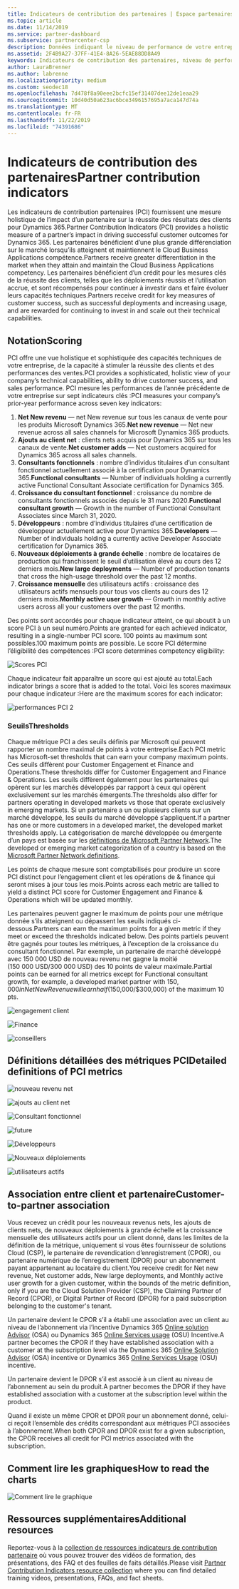 ```yaml
---
title: Indicateurs de contribution des partenaires | Espace partenaires
ms.topic: article
ms.date: 11/14/2019
ms.service: partner-dashboard
ms.subservice: partnercenter-csp
description: Données indiquant le niveau de performance de votre entreprise avec Dynamics 365 Customer Engagement ou Dynamics 365 for Finance and Operations
ms.assetid: 2F4B9A27-37FF-41E4-8A26-5EAE88DD8A49
keywords: Indicateurs de contribution des partenaires, niveau de performance, réussite du client, mesures, Dynamics 365
author: LauraBrenner
ms.author: labrenne
ms.localizationpriority: medium
ms.custom: seodec18
ms.openlocfilehash: 7d478f8a90eee2bcfc15ef31407dee12de1eaa29
ms.sourcegitcommit: 10d40d50a623ac6bce3496157695a7aca147d74a
ms.translationtype: MT
ms.contentlocale: fr-FR
ms.lasthandoff: 11/22/2019
ms.locfileid: "74391686"
---
```

# <a name="partner-contribution-indicators"></a><span data-ttu-id="5a0c1-104">Indicateurs de contribution des partenaires</span><span class="sxs-lookup"><span data-stu-id="5a0c1-104">Partner contribution indicators</span></span>

<span data-ttu-id="5a0c1-105">Les indicateurs de contribution partenaires (PCI) fournissent une mesure holistique de l’impact d’un partenaire sur la réussite des résultats des clients pour Dynamics 365.</span><span class="sxs-lookup"><span data-stu-id="5a0c1-105">Partner Contribution Indicators (PCI) provides a holistic measure of a partner’s impact in driving successful customer outcomes for Dynamics 365.</span></span> <span data-ttu-id="5a0c1-106">Les partenaires bénéficient d’une plus grande différenciation sur le marché lorsqu’ils atteignent et maintiennent le Cloud Business Applications compétence.</span><span class="sxs-lookup"><span data-stu-id="5a0c1-106">Partners receive greater differentiation in the market when they attain and maintain the Cloud Business Applications competency.</span></span>  <span data-ttu-id="5a0c1-107">Les partenaires bénéficient d’un crédit pour les mesures clés de la réussite des clients, telles que les déploiements réussis et l’utilisation accrue, et sont récompensés pour continuer à investir dans et faire évoluer leurs capacités techniques.</span><span class="sxs-lookup"><span data-stu-id="5a0c1-107">Partners receive credit for key measures of customer success, such as successful deployments and increasing usage, and are rewarded for continuing to invest in and scale out their technical capabilities.</span></span> 

## <a name="scoring"></a><span data-ttu-id="5a0c1-108">Notation</span><span class="sxs-lookup"><span data-stu-id="5a0c1-108">Scoring</span></span>

<span data-ttu-id="5a0c1-109">PCI offre une vue holistique et sophistiquée des capacités techniques de votre entreprise, de la capacité à stimuler la réussite des clients et des performances des ventes.</span><span class="sxs-lookup"><span data-stu-id="5a0c1-109">PCI provides a sophisticated, holistic view of your company’s technical capabilities, ability to drive customer success, and sales performance.</span></span> <span data-ttu-id="5a0c1-110">PCI mesure les performances de l’année précédente de votre entreprise sur sept indicateurs clés :</span><span class="sxs-lookup"><span data-stu-id="5a0c1-110">PCI measures your company’s prior-year performance across seven key indicators:</span></span>

1. <span data-ttu-id="5a0c1-111">**Net New revenu** — net New revenue sur tous les canaux de vente pour les produits Microsoft Dynamics 365.</span><span class="sxs-lookup"><span data-stu-id="5a0c1-111">**Net new revenue** — Net new revenue across all sales channels for Microsoft Dynamics 365 products.</span></span>
2. <span data-ttu-id="5a0c1-112">**Ajouts au client net** : clients nets acquis pour Dynamics 365 sur tous les canaux de vente.</span><span class="sxs-lookup"><span data-stu-id="5a0c1-112">**Net customer adds** — Net customers acquired for Dynamics 365 across all sales channels.</span></span>
3. <span data-ttu-id="5a0c1-113">**Consultants fonctionnels** : nombre d’individus titulaires d’un consultant fonctionnel actuellement associé à la certification pour Dynamics 365.</span><span class="sxs-lookup"><span data-stu-id="5a0c1-113">**Functional consultants** — Number of individuals holding a currently active Functional Consultant Associate certification for Dynamics 365.</span></span>
4. <span data-ttu-id="5a0c1-114">**Croissance du consultant fonctionnel** : croissance du nombre de consultants fonctionnels associés depuis le 31 mars 2020.</span><span class="sxs-lookup"><span data-stu-id="5a0c1-114">**Functional consultant growth** — Growth in the number of Functional Consultant Associates since March 31, 2020.</span></span>
5. <span data-ttu-id="5a0c1-115">**Développeurs** : nombre d’individus titulaires d’une certification de développeur actuellement active pour Dynamics 365.</span><span class="sxs-lookup"><span data-stu-id="5a0c1-115">**Developers** — Number of individuals holding a currently active Developer Associate certification for Dynamics 365.</span></span>
6. <span data-ttu-id="5a0c1-116">**Nouveaux déploiements à grande échelle** : nombre de locataires de production qui franchissent le seuil d’utilisation élevé au cours des 12 derniers mois.</span><span class="sxs-lookup"><span data-stu-id="5a0c1-116">**New large deployments** — Number of production tenants that cross the high-usage threshold over the past 12 months.</span></span>
7. <span data-ttu-id="5a0c1-117">**Croissance mensuelle** des utilisateurs actifs : croissance des utilisateurs actifs mensuels pour tous vos clients au cours des 12 derniers mois.</span><span class="sxs-lookup"><span data-stu-id="5a0c1-117">**Monthly active user growth** — Growth in monthly active users across all your customers over the past 12 months.</span></span>

<span data-ttu-id="5a0c1-118">Des points sont accordés pour chaque indicateur atteint, ce qui aboutit à un score PCI à un seul numéro.</span><span class="sxs-lookup"><span data-stu-id="5a0c1-118">Points are granted for each achieved indicator, resulting in a single-number PCI score.</span></span> <span data-ttu-id="5a0c1-119">100 points au maximum sont possibles.</span><span class="sxs-lookup"><span data-stu-id="5a0c1-119">100 maximum points are possible.</span></span> <span data-ttu-id="5a0c1-120">Le score PCI détermine l’éligibilité des compétences :</span><span class="sxs-lookup"><span data-stu-id="5a0c1-120">PCI score determines competency eligibility:</span></span>

![Scores PCI](images/pcinew1.png)

<span data-ttu-id="5a0c1-122">Chaque indicateur fait apparaître un score qui est ajouté au total.</span><span class="sxs-lookup"><span data-stu-id="5a0c1-122">Each indicator brings a score that is added to the total.</span></span> <span data-ttu-id="5a0c1-123">Voici les scores maximaux pour chaque indicateur :</span><span class="sxs-lookup"><span data-stu-id="5a0c1-123">Here are the maximum scores for each indicator:</span></span>


![performances PCI 2](images/pci1.png)

### <a name="thresholds"></a><span data-ttu-id="5a0c1-125">Seuils</span><span class="sxs-lookup"><span data-stu-id="5a0c1-125">Thresholds</span></span>

<span data-ttu-id="5a0c1-126">Chaque métrique PCI a des seuils définis par Microsoft qui peuvent rapporter un nombre maximal de points à votre entreprise.</span><span class="sxs-lookup"><span data-stu-id="5a0c1-126">Each PCI metric has Microsoft-set thresholds that can earn your company maximum points.</span></span> <span data-ttu-id="5a0c1-127">Ces seuils diffèrent pour Customer Engagement et Finance and Operations.</span><span class="sxs-lookup"><span data-stu-id="5a0c1-127">These thresholds differ for Customer Engagement and Finance & Operations.</span></span> <span data-ttu-id="5a0c1-128">Les seuils diffèrent également pour les partenaires qui opèrent sur les marchés développés par rapport à ceux qui opèrent exclusivement sur les marchés émergents.</span><span class="sxs-lookup"><span data-stu-id="5a0c1-128">The thresholds also differ for partners operating in developed markets vs those that operate exclusively in emerging markets.</span></span> <span data-ttu-id="5a0c1-129">Si un partenaire a un ou plusieurs clients sur un marché développé, les seuils du marché développé s’appliquent.</span><span class="sxs-lookup"><span data-stu-id="5a0c1-129">If a partner has one or more customers in a developed market, the developed market thresholds apply.</span></span> <span data-ttu-id="5a0c1-130">La catégorisation de marché développée ou émergente d’un pays est basée sur les [définitions de Microsoft Partner Network](https://assets.microsoft.com/MPN-developed-and-emerging-countries-list.pdf).</span><span class="sxs-lookup"><span data-stu-id="5a0c1-130">The developed or emerging market categorization of a country is based on the [Microsoft Partner Network definitions](https://assets.microsoft.com/MPN-developed-and-emerging-countries-list.pdf).</span></span>

<span data-ttu-id="5a0c1-131">Les points de chaque mesure sont comptabilisés pour produire un score PCI distinct pour l’engagement client et les opérations de & finance qui seront mises à jour tous les mois.</span><span class="sxs-lookup"><span data-stu-id="5a0c1-131">Points across each metric are tallied to yield a distinct PCI score for Customer Engagement and Finance & Operations which will be updated monthly.</span></span>

<span data-ttu-id="5a0c1-132">Les partenaires peuvent gagner le maximum de points pour une métrique donnée s’ils atteignent ou dépassent les seuils indiqués ci-dessous.</span><span class="sxs-lookup"><span data-stu-id="5a0c1-132">Partners can earn the maximum points for a given metric if they meet or exceed the thresholds indicated below.</span></span> <span data-ttu-id="5a0c1-133">Des points partiels peuvent être gagnés pour toutes les métriques, à l’exception de la croissance du consultant fonctionnel. Par exemple, un partenaire de marché développé avec 150 000 USD de nouveau revenu net gagne la moitié (150 000 USD/300 000 USD) des 10 points de valeur maximale.</span><span class="sxs-lookup"><span data-stu-id="5a0c1-133">Partial points can be earned for all metrics except for Functional consultant growth, for example, a developed market partner with $150,000 in Net New Revenue will earn half ($150,000/$300,000) of the maximum 10 pts.</span></span>

![engagement client](images/pci/table_1.png)

![Finance](images/pci/TABLE_2.png)

![conseillers](images/pci/table_3.png)

## <a name="detailed-definitions-of-pci-metrics"></a><span data-ttu-id="5a0c1-137">Définitions détaillées des métriques PCI</span><span class="sxs-lookup"><span data-stu-id="5a0c1-137">Detailed definitions of PCI metrics</span></span>

![nouveau revenu net](images/net_new1.png)

![ajouts au client net](images/netcustomer.png)

![Consultant fonctionnel](images/pci/functional_consultants.png)

![future](images/pci/functional_consultant_growth.png)

![Développeurs](images/pci/developers.png)

![Nouveaux déploiements](images/pci/new_large_deployments.png)

![utilisateurs actifs](images/pci/monthly_active_user_growth.png)


## <a name="customer-to-partner-association"></a><span data-ttu-id="5a0c1-145">Association entre client et partenaire</span><span class="sxs-lookup"><span data-stu-id="5a0c1-145">Customer-to-partner association</span></span>

<span data-ttu-id="5a0c1-146">Vous recevez un crédit pour les nouveaux revenus nets, les ajouts de clients nets, de nouveaux déploiements à grande échelle et la croissance mensuelle des utilisateurs actifs pour un client donné, dans les limites de la définition de la métrique, uniquement si vous êtes fournisseur de solutions Cloud (CSP), le partenaire de revendication d’enregistrement (CPOR), ou partenaire numérique de l’enregistrement (DPOR) pour un abonnement payant appartenant au locataire du client.</span><span class="sxs-lookup"><span data-stu-id="5a0c1-146">You receive credit for Net new revenue, Net customer adds, New large deployments, and Monthly active user growth for a given customer, within the bounds of the metric definition, only if you are the Cloud Solution Provider (CSP), the Claiming Partner of Record (CPOR), or Digital Partner of Record (DPOR) for a paid subscription belonging to the customer's tenant.</span></span>

<span data-ttu-id="5a0c1-147">Un partenaire devient le CPOR s’il a établi une association avec un client au niveau de l’abonnement via l’incentive Dynamics 365 [Online solution Advisor](https://support.microsoft.com/en-us/help/4501560/online-services-advisor-osa-sell-incentives-faq) (OSA) ou Dynamics 365 [Online Services usage](https://support.microsoft.com/en-us/help/3082044/become-eligible-for-the-online-services-usage-incentive-program) (OSU) Incentive.</span><span class="sxs-lookup"><span data-stu-id="5a0c1-147">A partner becomes the CPOR if they have established association with a customer at the subscription level via the Dynamics 365 [Online Solution Advisor](https://support.microsoft.com/en-us/help/4501560/online-services-advisor-osa-sell-incentives-faq) (OSA) incentive or Dynamics 365 [Online Services Usage](https://support.microsoft.com/en-us/help/3082044/become-eligible-for-the-online-services-usage-incentive-program) (OSU) incentive.</span></span>

<span data-ttu-id="5a0c1-148">Un partenaire devient le DPOR s’il est associé à un client au niveau de l’abonnement au sein du produit.</span><span class="sxs-lookup"><span data-stu-id="5a0c1-148">A partner becomes the DPOR if they have established association with a customer at the subscription level within the product.</span></span>

<span data-ttu-id="5a0c1-149">Quand il existe un même CPOR et DPOR pour un abonnement donné, celui-ci reçoit l’ensemble des crédits correspondant aux métriques PCI associées à l’abonnement.</span><span class="sxs-lookup"><span data-stu-id="5a0c1-149">When both CPOR and DPOR exist for a given subscription, the CPOR receives all credit for PCI metrics associated with the subscription.</span></span>

## <a name="how-to-read-the-charts"></a><span data-ttu-id="5a0c1-150">Comment lire les graphiques</span><span class="sxs-lookup"><span data-stu-id="5a0c1-150">How to read the charts</span></span>

![Comment lire le graphique](images/pci2.png)

## <a name="additional-resources"></a><span data-ttu-id="5a0c1-152">Ressources supplémentaires</span><span class="sxs-lookup"><span data-stu-id="5a0c1-152">Additional resources</span></span>

<span data-ttu-id="5a0c1-153">Reportez-vous à la [collection de ressources indicateurs de contribution partenaire](https://partner.microsoft.com/asset/collection/pci-learn#/) où vous pouvez trouver des vidéos de formation, des présentations, des FAQ et des feuilles de faits détaillés.</span><span class="sxs-lookup"><span data-stu-id="5a0c1-153">Please visit [Partner Contribution Indicators resource collection](https://partner.microsoft.com/asset/collection/pci-learn#/) where you can find detailed training videos, presentations, FAQs, and fact sheets.</span></span> 




